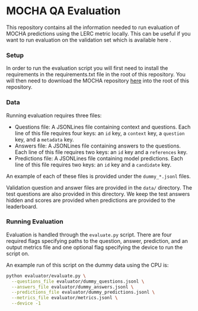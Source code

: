 # MOCHA QA Evaluation

This repository contains all the information needed to run evaluation of MOCHA predictions using the LERC metric locally.
This can be useful if you want to run evaluation on the validation set which is available here []().

### Setup
In order to run the evaluation script you will first need to install the requirements in the requirements.txt file in the root of this repository.
You will then need to download the MOCHA repository [here](https://github.com/anthonywchen/mocha) into the root of this repository.

### Data 
Running evaluation requires three files:
* Questions file: A JSONLines file containing context and questions. Each line of this file requires four keys: an `id` key, a `context` key, a `question` key, and a `metadata` key.
* Answers file: A JSONLines file containing answers to the questions. Each line of this file requires two keys: an `id` key and a `references` key.
* Predictions file: A JSONLines file containing model predictions. Each line of this file requires two keys: an `id` key and a `candidate` key.

An example of each of these files is provided under the `dummy_*.jsonl` files.

Validation question and answer files are provided in the `data/` directory. 
The test questions are also provided in this directory. 
We keep the test answers hidden and scores are provided when predictions are provided to the leaderboard.

### Running Evaluation
Evaluation is handled through the `evaluate.py` script.
There are four required flags specifying paths to the question, answer, prediction, and an output metrics file and one optional flag specifying the device to run the script on.

An example run of this script on the dummy data using the CPU is:

```bash
python evaluator/evaluate.py \
  --questions_file evaluator/dummy_questions.jsonl \
  --answers_file evaluator/dummy_answers.jsonl \
  --predictions_file evaluator/dummy_predictions.jsonl \
  --metrics_file evaluator/metrics.jsonl \
  --device -1
```